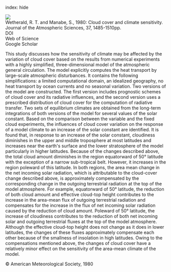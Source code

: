 index: hide

<div class="Citation">
    <div class="Citation-thumb CitationThumb-linked"  data-href="https://doi.org/10.1175/1520-0469(1980)037<1485:ccacs>2.0.co;2">
      <img src="https://static.claimspace.cloud/climate-study-static/refs/thumbs/7/Wetherald_and_Manabe_1980-thumb.png" />
    </div>

  <div class="Citation-body">
    <div class="Citation-text">Wetherald, R. T. and Manabe, S., 1980: Cloud cover and climate sensitivity. <span class="Article-journal">Journal of the Atmospheric Sciences, </span><span class="Article-volume">37, </span>1485-1510pp.</div>
    <div class="Citation-links">
      <div class="CitationLink" data-href="https://doi.org/10.1175/1520-0469(1980)037<1485:ccacs>2.0.co;2">
        <div class="CitationLink-icon CitationLink-Doi"></div>
        <div class="CitationLink-text">DOI</div>
      </div>
      <div class="CitationLink" data-href="http://cel.webofknowledge.com/InboundService.do?customersID=atyponcel&smartRedirect=yes&mode=FullRecord&IsProductCode=Yes&product=CEL&Init=Yes&Func=Frame&action=retrieve&SrcApp=literatum&SrcAuth=atyponcel&SID=7CNc3cIRaBKjGbSujFM&UT=WOS:A1980KE62000006">
        <div class="CitationLink-icon CitationLink-Isi"></div>
        <div class="CitationLink-text">Web of Science</div>
      </div>
      <div class="CitationLink" data-href="https://scholar.google.com/scholar?q=10.1175/1520-0469(1980)037<1485:ccacs>2.0.co;2">
        <div class="CitationLink-icon CitationLink-Scholar"></div>
        <div class="CitationLink-text">Google Scholar</div>
      </div>
    </div>
  </div>
</div>

This study discusses how the sensitivity of climate may be affected by the variation of cloud cover based on the results from numerical experiments with a highly simplified, three-dimensional model of the atmospheric general circulation. The model explicitly computes the heat transport by large-scale atmospheric disturbances. It contains the following simplifications: a limited computational domain, an idealized geography, no heat transport by ocean currents and no seasonal variation. Two versions of the model are constructed. The first version includes prognostic schemes of cloud cover and its radiative influences, and the second version uses a prescribed distribution of cloud cover for the computation of radiative transfer. Two sets of equilibrium climates are obtained from the long-term integrations of both versions of the model for several values of the solar constant. Based on the comparison between the variable and the fixed cloud experiments, the influences of cloud cover variation on the response of a model climate to an increase of the solar constant are identified. It is found that, in response to an increase of the solar constant, cloudiness diminishes in the upper and middle troposphere at most latitudes and increases near the earth's surface and the lower stratosphere of the model particularly in higher latitudes. Because of the changes described above, the total cloud amount diminishes in the region equatorward of 50° latitude with the exception of a narrow sub-tropical belt. However, it increases in the region poleward of this latitude. In both regions, the area mean change in the net incoming solar radiation, which is attributable to the cloud-cover change described above, is approximately compensated by the corresponding change in the outgoing terrestrial radiation at the top of the model atmosphere. For example, equatorward of 50° latitude, the reduction of both cloud amount and effective cloud-top height contributes to the increase in the area-mean flux of outgoing terrestrial radiation and compensates for the increase in the flux of net incoming solar radiation caused by the reduction of cloud amount. Poleward of 50° latitude, the increase of cloudiness contributes to the reduction of both net incoming solar and outgoing terrestrial fluxes at the top of the model atmosphere. Although the effective cloud-top height does not change as it does in lower latitudes, the changes of these fluxes approximately compensate each other because of the smallness of insolation in high latitudes. Owing to the compensations mentioned above, the changes of cloud cover have a relatively minor effect on the sensitivity of the area-mean climate of the model.

<div class="Citation-copy">
&copy; American Meteorological Society, 1980
</div>